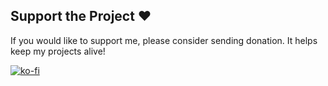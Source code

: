 ## Support the Project ❤️  
If you would like to support me, please consider sending donation. It helps keep my projects alive!  

[![ko-fi](https://ko-fi.com/img/githubbutton_sm.svg)](https://ko-fi.com/J3J21INRU2)

